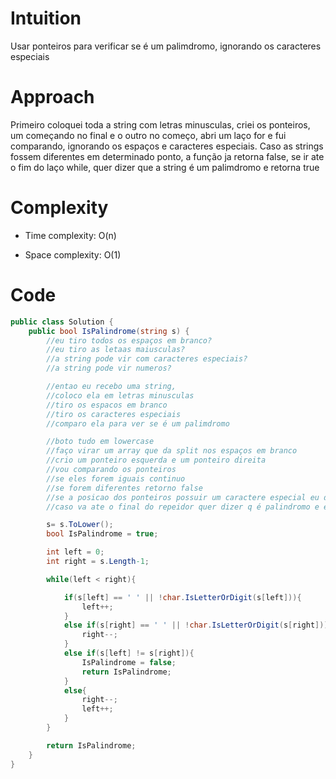 # Intuition
Usar ponteiros para verificar se é um palimdromo, ignorando os caracteres especiais

# Approach
Primeiro coloquei toda a string com letras minusculas, criei os ponteiros, um começando no final e o outro no começo, abri um laço for e fui comparando, ignorando os espaços e caracteres especiais. Caso as strings fossem diferentes em determinado ponto, a função ja retorna false, se ir ate o fim do laço while, quer dizer que a string é um palimdromo e retorna true

# Complexity
- Time complexity: O(n)

- Space complexity: O(1)

# Code
```csharp []
public class Solution {
    public bool IsPalindrome(string s) {
        //eu tiro todos os espaços em branco?
        //eu tiro as letaas maiusculas?
        //a string pode vir com caracteres especiais?
        //a string pode vir numeros?

        //entao eu recebo uma string, 
        //coloco ela em letras minusculas
        //tiro os espacos em branco
        //tiro os caracteres especiais
        //comparo ela para ver se é um palimdromo

        //boto tudo em lowercase
        //faço virar um array que da split nos espaços em branco
        //crio um ponteiro esquerda e um ponteiro direita
        //vou comparando os ponteiros
        //se eles forem iguais continuo
        //se forem diferentes retorno false
        //se a posicao dos ponteiros possuir um caractere especial eu dou o ponteiro ++ ou --
        //caso va ate o final do repeidor quer dizer q é palindromo e eu retorno true

        s= s.ToLower();
        bool IsPalindrome = true;

        int left = 0;
        int right = s.Length-1;

        while(left < right){

            if(s[left] == ' ' || !char.IsLetterOrDigit(s[left])){
                left++;
            }
            else if(s[right] == ' ' || !char.IsLetterOrDigit(s[right])){
                right--;
            }
            else if(s[left] != s[right]){
                IsPalindrome = false;
                return IsPalindrome;
            }
            else{
                right--;
                left++;
            }
        }

        return IsPalindrome;
    }
}
```
